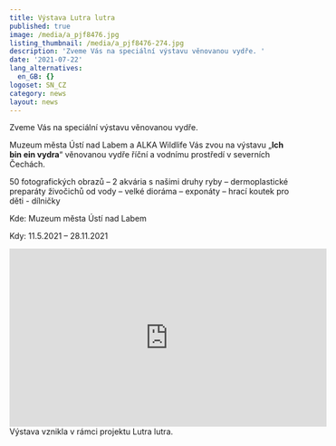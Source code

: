 ```yaml
---
title: Výstava Lutra lutra
published: true
image: /media/a_pjf8476.jpg
listing_thumbnail: /media/a_pjf8476-274.jpg
description: 'Zveme Vás na speciální výstavu věnovanou vydře. '
date: '2021-07-22'
lang_alternatives:
  en_GB: {}
logoset: SN_CZ
category: news
layout: news
---
```

Zveme Vás na speciální výstavu věnovanou vydře. 

Muzeum města Ústí  nad Labem a ALKA Wildlife Vás zvou na výstavu „**Ich bin ein vydra**“ věnovanou vydře říční a vodnímu prostředí v severních Čechách.



50 fotografických obrazů – 2 akvária s našimi druhy ryby – dermoplastické preparáty živočichů od vody – velké dioráma – exponáty – hrací koutek pro děti - dílničky

Kde: Muzeum města Ústí nad Labem

Kdy: 11.5.2021 – 28.11.2021

<iframe width="560" height="315" src="https://www.youtube.com/embed/iR-iht_DpkA" frameborder="0" allow="accelerometer; autoplay; clipboard-write; encrypted-media; gyroscope; picture-in-picture" allowfullscreen></iframe>



<br/>
Výstava vznikla v rámci projektu Lutra lutra.
